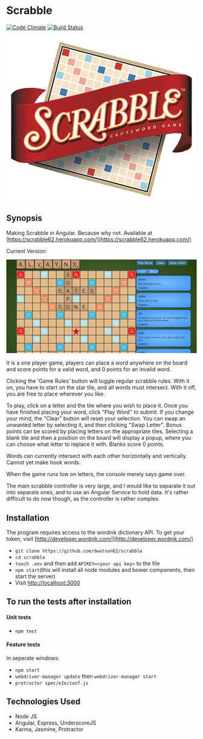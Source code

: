 Scrabble
=======================

[![Code Climate](https://codeclimate.com/github/dwatson62/scrabble/badges/gpa.svg)](https://codeclimate.com/github/dwatson62/scrabble) [![Build Status](https://travis-ci.org/dwatson62/scrabble.svg?branch=master)](https://travis-ci.org/dwatson62/scrabble)

![scrabble-logo](https://github.com/dwatson62/scrabble/blob/master/public/images/scrabble-logo.jpg)

## Synopsis

Making Scrabble in Angular. Because why not. Available at [https://scrabble62.herokuapp.com/](https://scrabble62.herokuapp.com/)

Current Version:

![screenshot](https://github.com/dwatson62/scrabble/blob/master/public/images/screenshot.jpg)

It is a one player game, players can place a word anywhere on the board and score points for a valid word, and 0 points for an invalid word.

Clicking the 'Game Rules' button will toggle regular scrabble rules. With it on, you have to start on the star tile, and all words must intersect. With it off, you are free to place wherever you like.

To play, click on a letter and the tile where you wish to place it. Once you have finished placing your word, click "Play Word" to submit. If you change your mind, the "Clear" button will reset your selection. You can swap an unwanted letter by selecting it, and then clicking "Swap Letter". Bonus points can be scored by placing letters on the appropriate tiles. Selecting a blank tile and then a position on the board will display a popup, where you can choose what letter to replace it with. Blanks score 0 points.

Words can currently intersect with each other horizontally and vertically. Cannot yet make hook words.

When the game runs low on letters, the console merely says game over.

The main scrabble controller is very large, and I would like to separate it out into separate ones, and to use an Angular Service to hold data. It's rather difficult to do now though, as the controller is rather complex.

## Installation

The program requires access to the wordnik dictionary API. To get your token, visit [http://developer.wordnik.com/](http://developer.wordnik.com/)

- ``` git clone https://github.com/dwatson62/scrabble ```
- ``` cd scrabble ```
- ``` touch .env ``` and then add ``` APIKEY=<your api key> ``` to the file
- ``` npm start ```(this will install all node modules and bower components, then start the server)
- Visit [http://localhost:3000](http://localhost:3000)

## To run the tests after installation

#### Unit tests

- ``` npm test ```

#### Feature tests

In seperate windows:

- ``` npm start ```
- ``` webdriver-manager update ``` then ``` webdriver-manager start ```
- ``` protractor spec/e2e/conf.js ```

## Technologies Used

- Node JS
- Angular, Express, UnderscoreJS
- Karma, Jasmine, Protractor

